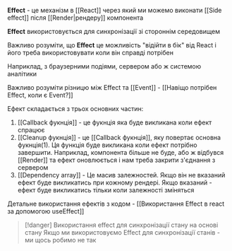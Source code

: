 **Effect** - це механізм в [[React]] через який ми можемо виконати [[Side effect]] після [[Render|рендеру]] компонента

**Effect** використовується для синхронізації зі стороннім середовищем

Важливо розуміти, що **Effect** це можливість "відійти в бік" від React і його треба використовувати коли він справді потрібен

Наприклад, з браузерними подіями, сервером або ж системою аналітики

Важливо розуміти різницю між Effect та [[Event]] - [[Навіщо потрібен Effect, коли є Event?]]

Ефект складається з трьох основних частин:
1. [[Callback фукнція]] - це фукнція яка буде викликана коли ефект спрацює
2. [[Cleanup фукнція]] - це [[Callback фукнція]], яку повертає основна фукнція(1). Ця функція буде викликана коли ефект потрібно завершити. Наприклад, компонента більше не буде, або ж відбувся [[Render]] та ефект оновлюється і нам треба закрити з'єднання з сервером
3. [[Dependency array]] - Це масив залежностей. Якщо він не вказаний ефект буде викликатись при кожному рендері. Якщо вказаний - ефект буде викликатись тільки коли залежності зміняться

Детальне використання ефектів з кодом - [[Використання Effect в react за допомогою useEffect]]

> [!danger] Використання effect для синхронізації стану на основі стану
> Якщо ми використовуємо Effect для синхронізації станів - ми щось робимо не так










